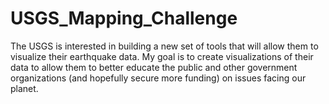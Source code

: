 # USGS_Mapping_Challenge
The USGS is interested in building a new set of tools that will allow them to visualize their earthquake data. My goal is to create visualizations of their data to allow them to better educate the public and other government organizations (and hopefully secure more funding) on issues facing our planet.
